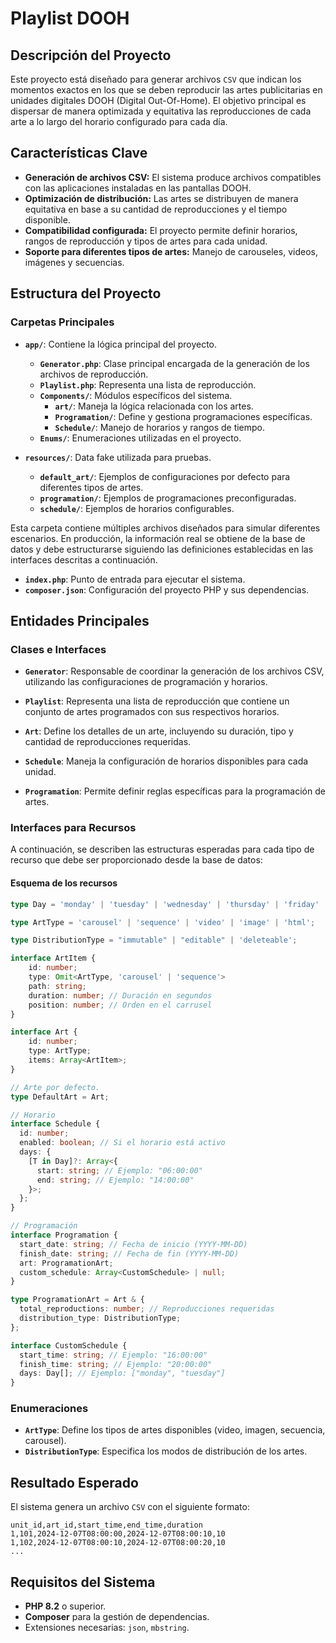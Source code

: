 # Playlist DOOH

## Descripción del Proyecto

Este proyecto está diseñado para generar archivos `CSV` que indican los momentos exactos en los que se deben reproducir las artes publicitarias en unidades digitales DOOH (Digital Out-Of-Home). El objetivo principal es dispersar de manera optimizada y equitativa las reproducciones de cada arte a lo largo del horario configurado para cada día.

## Características Clave

- **Generación de archivos CSV:** El sistema produce archivos compatibles con las aplicaciones instaladas en las pantallas DOOH.
- **Optimización de distribución:** Las artes se distribuyen de manera equitativa en base a su cantidad de reproducciones y el tiempo disponible.
- **Compatibilidad configurada:** El proyecto permite definir horarios, rangos de reproducción y tipos de artes para cada unidad.
- **Soporte para diferentes tipos de artes:** Manejo de carouseles, videos, imágenes y secuencias.

## Estructura del Proyecto

### Carpetas Principales

- **`app/`**: Contiene la lógica principal del proyecto.
  - **`Generator.php`**: Clase principal encargada de la generación de los archivos de reproducción.
  - **`Playlist.php`**: Representa una lista de reproducción.
  - **`Components/`**: Módulos específicos del sistema.
    - **`art/`**: Maneja la lógica relacionada con los artes.
    - **`Programation/`**: Define y gestiona programaciones específicas.
    - **`Schedule/`**: Manejo de horarios y rangos de tiempo.
  - **`Enums/`**: Enumeraciones utilizadas en el proyecto.

- **`resources/`**: Data fake utilizada para pruebas.
  - **`default_art/`**: Ejemplos de configuraciones por defecto para diferentes tipos de artes.
  - **`programation/`**: Ejemplos de programaciones preconfiguradas.
  - **`schedule/`**: Ejemplos de horarios configurables.

Esta carpeta contiene múltiples archivos diseñados para simular diferentes escenarios. En producción, la información real se obtiene de la base de datos y debe estructurarse siguiendo las definiciones establecidas en las interfaces descritas a continuación.

- **`index.php`**: Punto de entrada para ejecutar el sistema.
- **`composer.json`**: Configuración del proyecto PHP y sus dependencias.

## Entidades Principales

### Clases e Interfaces

- **`Generator`**:
  Responsable de coordinar la generación de los archivos CSV, utilizando las configuraciones de programación y horarios.

- **`Playlist`**:
  Representa una lista de reproducción que contiene un conjunto de artes programados con sus respectivos horarios.

- **`Art`**:
  Define los detalles de un arte, incluyendo su duración, tipo y cantidad de reproducciones requeridas.

- **`Schedule`**:
  Maneja la configuración de horarios disponibles para cada unidad.

- **`Programation`**:
  Permite definir reglas específicas para la programación de artes.

### Interfaces para Recursos

A continuación, se describen las estructuras esperadas para cada tipo de recurso que debe ser proporcionado desde la base de datos:

#### Esquema de los recursos
```typescript
type Day = 'monday' | 'tuesday' | 'wednesday' | 'thursday' | 'friday' | 'saturday' | 'sunday';

type ArtType = 'carousel' | 'sequence' | 'video' | 'image' | 'html';

type DistributionType = "immutable" | "editable" | 'deleteable';

interface ArtItem {
    id: number;
    type: Omit<ArtType, 'carousel' | 'sequence'>
    path: string;
    duration: number; // Duración en segundos
    position: number; // Orden en el carrusel
}

interface Art {
    id: number;
    type: ArtType;
    items: Array<ArtItem>;
}

// Arte por defecto.
type DefaultArt = Art;

// Horario
interface Schedule {
  id: number;
  enabled: boolean; // Si el horario está activo
  days: {
    [T in Day]?: Array<{
      start: string; // Ejemplo: "06:00:00"
      end: string; // Ejemplo: "14:00:00"
    }>;
  };
}

// Programación
interface Programation {
  start_date: string; // Fecha de inicio (YYYY-MM-DD)
  finish_date: string; // Fecha de fin (YYYY-MM-DD)
  art: ProgramationArt;
  custom_schedule: Array<CustomSchedule> | null;
}

type ProgramationArt = Art & {
  total_reproductions: number; // Reproducciones requeridas
  distribution_type: DistributionType;
};

interface CustomSchedule {
  start_time: string; // Ejemplo: "16:00:00"
  finish_time: string; // Ejemplo: "20:00:00"
  days: Day[]; // Ejemplo: ["monday", "tuesday"]
}
```

### Enumeraciones

- **`ArtType`**: Define los tipos de artes disponibles (video, imagen, secuencia, carousel).
- **`DistributionType`**: Especifica los modos de distribución de los artes.

## Resultado Esperado

El sistema genera un archivo `CSV` con el siguiente formato:

```csv
unit_id,art_id,start_time,end_time,duration
1,101,2024-12-07T08:00:00,2024-12-07T08:00:10,10
1,102,2024-12-07T08:00:10,2024-12-07T08:00:20,10
...
```

## Requisitos del Sistema

- **PHP 8.2** o superior.
- **Composer** para la gestión de dependencias.
- Extensiones necesarias: `json`, `mbstring`.
